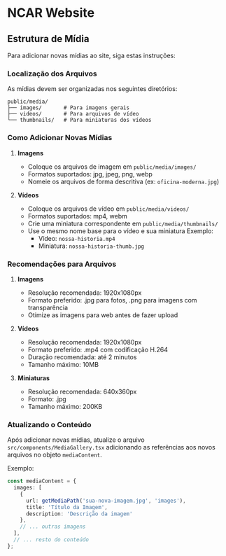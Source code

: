 # NCAR Website

## Estrutura de Mídia

Para adicionar novas mídias ao site, siga estas instruções:

### Localização dos Arquivos

As mídias devem ser organizadas nos seguintes diretórios:

```
public/media/
├── images/       # Para imagens gerais
├── videos/       # Para arquivos de vídeo
└── thumbnails/   # Para miniaturas dos vídeos
```

### Como Adicionar Novas Mídias

1. **Imagens**
   - Coloque os arquivos de imagem em `public/media/images/`
   - Formatos suportados: jpg, jpeg, png, webp
   - Nomeie os arquivos de forma descritiva (ex: `oficina-moderna.jpg`)

2. **Vídeos**
   - Coloque os arquivos de vídeo em `public/media/videos/`
   - Formatos suportados: mp4, webm
   - Crie uma miniatura correspondente em `public/media/thumbnails/`
   - Use o mesmo nome base para o vídeo e sua miniatura
     Exemplo:
     - Vídeo: `nossa-historia.mp4`
     - Miniatura: `nossa-historia-thumb.jpg`

### Recomendações para Arquivos

1. **Imagens**
   - Resolução recomendada: 1920x1080px
   - Formato preferido: .jpg para fotos, .png para imagens com transparência
   - Otimize as imagens para web antes de fazer upload

2. **Vídeos**
   - Resolução recomendada: 1920x1080px
   - Formato preferido: .mp4 com codificação H.264
   - Duração recomendada: até 2 minutos
   - Tamanho máximo: 10MB

3. **Miniaturas**
   - Resolução recomendada: 640x360px
   - Formato: .jpg
   - Tamanho máximo: 200KB

### Atualizando o Conteúdo

Após adicionar novas mídias, atualize o arquivo `src/components/MediaGallery.tsx` adicionando as referências aos novos arquivos no objeto `mediaContent`.

Exemplo:
```typescript
const mediaContent = {
  images: [
    {
      url: getMediaPath('sua-nova-imagem.jpg', 'images'),
      title: 'Título da Imagem',
      description: 'Descrição da imagem'
    },
    // ... outras imagens
  ],
  // ... resto do conteúdo
};
```